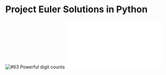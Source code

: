 # Project Euler Solutions in Python

![#63 Powerful digit counts](https://www.projecteuler.net/problem=63) ![Python](python/0063-Powerful-digit-counts.py)
